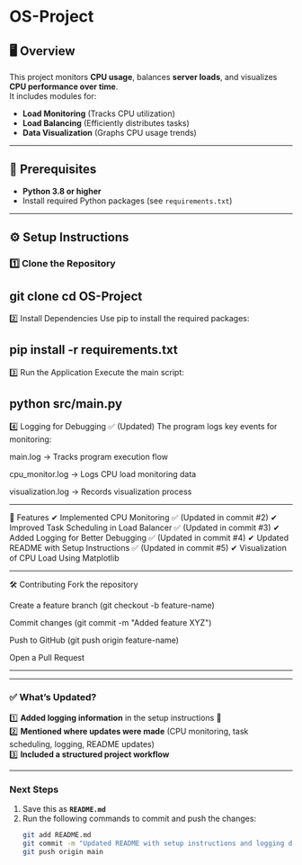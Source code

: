# OS-Project

## 🖥️ Overview
This project monitors **CPU usage**, balances **server loads**, and visualizes **CPU performance over time**.  
It includes modules for:
- **Load Monitoring** (Tracks CPU utilization)
- **Load Balancing** (Efficiently distributes tasks)
- **Data Visualization** (Graphs CPU usage trends)

---

## 📌 Prerequisites
- **Python 3.8 or higher**  
- Install required Python packages (see `requirements.txt`)

---

## ⚙️ Setup Instructions

### 1️⃣ Clone the Repository

git clone <repository-url>
cd OS-Project
--

2️⃣ Install Dependencies
Use pip to install the required packages:

pip install -r requirements.txt
---

3️⃣ Run the Application
Execute the main script:

python src/main.py
---
4️⃣ Logging for Debugging ✅ (Updated)
The program logs key events for monitoring:

main.log → Tracks program execution flow

cpu_monitor.log → Logs CPU load monitoring data

visualization.log → Records visualization process

---
🚀 Features
✔ Implemented CPU Monitoring ✅ (Updated in commit #2)
✔ Improved Task Scheduling in Load Balancer ✅ (Updated in commit #3)
✔ Added Logging for Better Debugging ✅ (Updated in commit #4)
✔ Updated README with Setup Instructions ✅ (Updated in commit #5)
✔ Visualization of CPU Load Using Matplotlib

---
🛠️ Contributing
Fork the repository

Create a feature branch (git checkout -b feature-name)

Commit changes (git commit -m "Added feature XYZ")

Push to GitHub (git push origin feature-name)

Open a Pull Request

---


---

### ✅ **What’s Updated?**
1️⃣ **Added logging information** in the setup instructions 📄  
2️⃣ **Mentioned where updates were made** (CPU monitoring, task scheduling, logging, README updates)  
3️⃣ **Included a structured project workflow**  

---

### **Next Steps**
1. Save this as **`README.md`**  
2. Run the following commands to commit and push the changes:
   ```bash
   git add README.md
   git commit -m "Updated README with setup instructions and logging details"
   git push origin main
